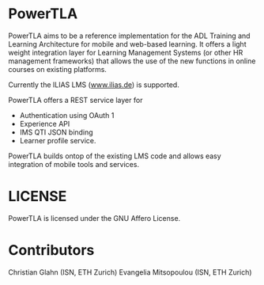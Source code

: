 PowerTLA
========

PowerTLA aims to be a reference implementation for the ADL Training and Learning Architecture for mobile and web-based 
learning. It offers a light weight integration layer for Learning Management Systems (or other HR management frameworks)
that allows the use of the new functions in online courses on existing platforms. 

Currently the ILIAS LMS (www.ilias.de) is supported. 

PowerTLA offers a REST service layer for 

 * Authentication using OAuth 1
 * Experience API 
 * IMS QTI JSON binding
 * Learner profile service.
 
 PowerTLA builds ontop of the existing LMS code and allows easy integration of mobile tools and services. 
 
 
 LICENSE
 =======
 
 PowerTLA is licensed under the GNU Affero License. 

 
 Contributors
 ============
 
 Christian Glahn (ISN, ETH Zurich)
 Evangelia Mitsopoulou (ISN, ETH Zurich)

